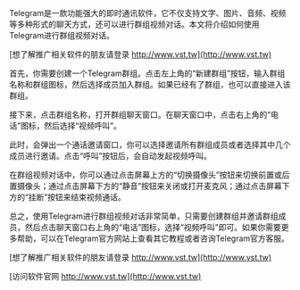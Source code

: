 Telegram是一款功能强大的即时通讯软件，它不仅支持文字、图片、音频、视频等多种形式的聊天方式，还可以进行群组视频对话。本文将介绍如何使用Telegram进行群组视频对话。

[想了解推广相关软件的朋友请登录 http://www.vst.tw](http://www.vst.tw)

首先，你需要创建一个Telegram群组。点击左上角的“新建群组”按钮，输入群组名称和群组图标，然后选择成员加入群组。如果已经有了群组，也可以直接进入该群组。

接下来，点击群组名称，打开群组聊天窗口。在聊天窗口中，点击右上角的“电话”图标，然后选择“视频呼叫”。

此时，会弹出一个通话邀请窗口，你可以选择邀请所有群组成员或者选择其中几个成员进行邀请。点击“呼叫”按钮后，会自动发起视频呼叫。

在群组视频对话中，你可以通过点击屏幕上方的“切换摄像头”按钮来切换前置或后置摄像头；通过点击屏幕下方的“静音”按钮来关闭或打开麦克风；通过点击屏幕下方的“挂断”按钮来结束视频通话。

总之，使用Telegram进行群组视频对话非常简单，只需要创建群组并邀请群组成员，然后点击聊天窗口右上角的“电话”图标，选择“视频呼叫”即可。如果你需要更多帮助，可以在Telegram官方网站上查看其它教程或者咨询Telegram官方客服。

[想了解推广相关软件的朋友请登录 http://www.vst.tw](http://www.vst.tw)


[访问软件官网 http://www.vst.tw](http://www.vst.tw)
